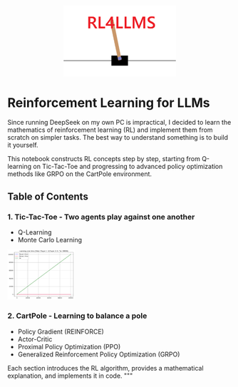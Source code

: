 
<p align="center">
  <img src="cartpole.png" alt="Reinforcement Learning Banner" width="50%">
</p>

# Reinforcement Learning for LLMs

Since running DeepSeek on my own PC is impractical, I decided to learn the 
mathematics of reinforcement learning (RL) and implement them from scratch 
on simpler tasks. The best way to understand something is to build it yourself.

This notebook constructs RL concepts step by step, starting from Q-learning 
on Tic-Tac-Toe and progressing to advanced policy optimization methods 
like GRPO on the CartPole environment.

## Table of Contents

### 1. Tic-Tac-Toe - Two agents play against one another
- Q-Learning
- Monte Carlo Learning
<p align="left">
  <img src="tie.png" alt="Reinforcement Learning Banner" width="30%">
</p>

### 2. CartPole - Learning to balance a pole
- Policy Gradient (REINFORCE)
- Actor-Critic
- Proximal Policy Optimization (PPO)
- Generalized Reinforcement Policy Optimization (GRPO)

Each section introduces the RL algorithm, provides a mathematical explanation, 
and implements it in code.
"""
